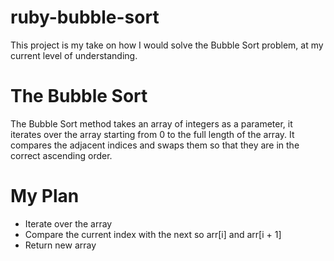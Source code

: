 # ruby-bubble-sort

This project is my take on how I would solve the Bubble Sort problem, at my current level of understanding.

# The Bubble Sort

The Bubble Sort method takes an array of integers as a parameter, it iterates over the array starting from 0 to the full length of the array. It compares the adjacent indices and swaps them so that they are in the correct ascending order.

# My Plan

- Iterate over the array
- Compare the current index with the next so arr[i] and arr[i + 1]
- Return new array
